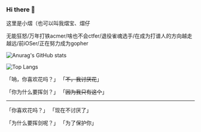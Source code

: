 ### Hi there 👋
这里是小熠（也可以叫我熠宝、熠仔

无能狂怒/万年打铁acmer/啥也不会ctfer/退役雀魂选手/在成为打谱人的方向越走越远/前iOSer/正在努力成为gopher

<!--
**Transmigration-zhou/Transmigration-zhou** is a ✨ _special_ ✨ repository because its `README.md` (this file) appears on your GitHub profile.

Here are some ideas to get you started:

- 🔭 I’m currently working on ...
- 🌱 I’m currently learning ...
- 👯 I’m looking to collaborate on ...
- 🤔 I’m looking for help with ...
- 💬 Ask me about ...
- 📫 How to reach me: ...
- 😄 Pronouns: ...
- ⚡ Fun fact: ...
-->

![Anurag's GitHub stats](https://github-readme-stats.vercel.app/api?username=Transmigration-zhou&theme=vue-dark&show_icons=true)

![Top Langs](https://github-readme-stats.vercel.app/api/top-langs/?username=Transmigration-zhou&theme=vue-dark&layout=compact&hide=javascript,css,less,scss,starlark)


「呐，你喜欢花吗？」
「~~不，我讨厌花~~」

「你为什么要挥剑？」
「~~因为我只有这个~~」

------------
「你喜欢花吗？」
「现在不讨厌了」

「为什么要挥剑呢？」
「为了保护你」
